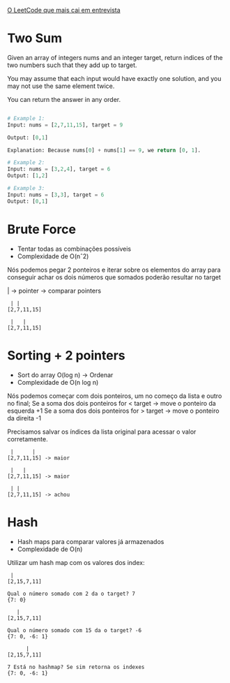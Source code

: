 [O LeetCode que mais cai em entrevista](https://www.youtube.com/watch?v=b7Vy-uIQUrE&ab_channel=AugustoGalego)

# Two Sum

Given an array of integers nums and an integer target, return indices of the two numbers such that they add up to target.

You may assume that each input would have exactly one solution, and you may not use the same element twice.

You can return the answer in any order.

```python

# Example 1:
Input: nums = [2,7,11,15], target = 9

Output: [0,1]

Explanation: Because nums[0] + nums[1] == 9, we return [0, 1].

# Example 2:
Input: nums = [3,2,4], target = 6
Output: [1,2]

# Example 3:
Input: nums = [3,3], target = 6
Output: [0,1]
```

# Brute Force

- Tentar todas as combinações possíveis
- Complexidade de O(nˆ2)

Nós podemos pegar 2 ponteiros e iterar sobre os elementos do array para conseguir achar os dois números que somados poderão resultar no target

| -> pointer -> comparar pointers

```
 | |
[2,7,11,15]

 |   |
[2,7,11,15]
```

# Sorting + 2 pointers

- Sort do array O(log n) -> Ordenar
- Complexidade de O(n log n)

Nós podemos começar com dois ponteiros, um no começo da lista e outro no final;
Se a soma dos dois ponteiros for < target -> move o ponteiro da esquerda +1
Se a soma dos dois ponteiros for > target -> move o ponteiro da direita -1

Precisamos salvar os índices da lista original para acessar o valor corretamente.

```
 |      |
[2,7,11,15] -> maior

 |   |
[2,7,11,15] -> maior

 | |
[2,7,11,15] -> achou
```

# Hash

- Hash maps para comparar valores já armazenados
- Complexidade de O(n)

Utilizar um hash map com os valores dos index:

```
 |
[2,15,7,11]

Qual o número somado com 2 da o target? 7
{7: 0}

   |
[2,15,7,11]

Qual o número somado com 15 da o target? -6
{7: 0, -6: 1}

      |
[2,15,7,11]

7 Está no hashmap? Se sim retorna os indexes
{7: 0, -6: 1}
```
